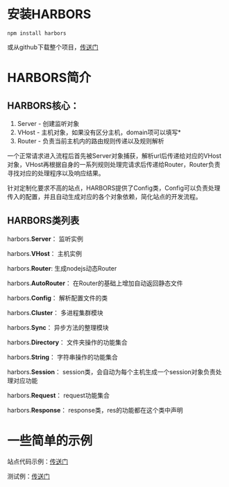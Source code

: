 # 安装HARBORS

    npm install harbors
    
或从github下载整个项目，[传送门](http://github.com/devhacker520/harbors-0.4.x.git)

# HARBORS简介

## HARBORS核心：

1. Server - 创建监听对象
2. VHost - 主机对象，如果没有区分主机，domain项可以填写*
3. Router - 负责当前主机内的路由规则传递以及规则解析

一个正常请求进入流程后首先被Server对象捕获，解析url后传递给对应的VHost对象，VHost再根据自身的一系列规则处理完请求后传递给Router，Router负责寻找对应的处理程序以及响应结果。

针对定制化要求不高的站点，HARBORS提供了Config类，Config可以负责处理传入的配置，并且自动生成对应的各个对象依赖，简化站点的开发流程。

## HARBORS类列表

harbors.**Server**： 监听实例

harbors.**VHost**： 主机实例

harbors.**Router**: 生成nodejs动态Router

harbors.**AutoRouter**： 在Router的基础上增加自动返回静态文件

harbors.**Config**： 解析配置文件的类

harbors.**Cluster**： 多进程集群模块

harbors.**Sync**： 异步方法的整理模块

harbors.**Directory**： 文件夹操作的功能集合

harbors.**String**： 字符串操作的功能集合

harbors.**Session**： session类，会自动为每个主机生成一个session对象负责处理对应功能

harbors.**Request**： request功能集合

harbors.**Response**： response类，res的功能都在这个类中声明

# 一些简单的示例

站点代码示例：[传送门](http://github.com/devhacker520/harbors-website.git)

测试例：[传送门](http://github.com/devhacker520/harbors-test.git)